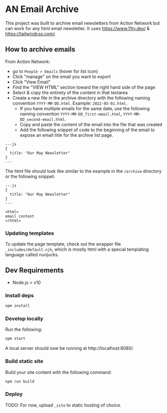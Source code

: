 # AN Email Archive

This project was built to archive email newsletters from Action Network but can work for any html email newsletter. It uses https://www.11ty.dev/ & https://tailwindcss.com/.

## How to archive emails

From Action Network:

-   go to `People > Emails` (hover for list icon)
-   Click "manage" on the email you want to export
-   Click "View Email"
-   Find the "VIEW HTML" section toward the right hand side of the page
-   Select & copy the entirety of the content in that textarea
-   Create a new file in the archive directory with the following naming convention `YYYY-MM-DD.html`. Example: `2022-05-01.html`.
    -   If you have multiple emails for the same date, use the following naming convention `YYYY-MM-DD_first-email.html`, `YYYY-MM-DD_second-email.html`.
    -   Copy and paste the content of the email into the file that was created
    -   Add the following snippet of code to the beginning of the email to expose an email title for the archive list page.

```
---js
{
  title: "Our May Newsletter"
}
---

```

The html file should look like similar to the example in the `/archive` directory or the following snippet:

```
---js
{
  title: "Our May Newsletter"
}
---

<html>
email content
</html>
```

### Updating templates

To update the page template, check out the wrapper file `_includes/default.njk`, which is mostly html with a special templating language called nunjucks.

## Dev Requirements

-   Node.js > v10

### Install deps

```sh
npm install
```

### Develop locally

Run the following:

```sh
npm start
```

A local server should now be running at http://localhost:8080/

### Build static site

Build your site content with the following command:

```sh
npm run build
```

### Deploy

TODO: For now, upload `_site` to static hosting of choice.
